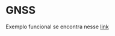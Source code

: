 # GNSS

Exemplo funcional se encontra nesse [link](https://docs.google.com/document/d/1_DcsvIPrMl5WaGMswOeWJAnK461f2M6uIb7QwfO3SD4/edit?tab=t.0)